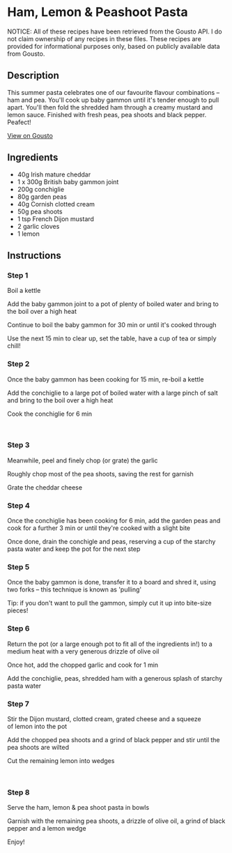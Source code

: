 # Ham, Lemon & Peashoot Pasta 

NOTICE: All of these recipes have been retrieved from the Gousto API. I do not claim ownership of any recipes in these files. These recipes are provided for informational purposes only, based on publicly available data from Gousto.

## Description

This summer pasta celebrates one of our favourite flavour combinations – ham and pea. You'll cook up baby gammon until it's tender enough to pull apart. You'll then fold the shredded ham through a creamy mustard and lemon sauce. Finished with fresh peas, pea shoots and black pepper. Peafect! 

[View on Gousto](https://www.gousto.co.uk/recipes/cookbook/ham-lemon-peashoot-pasta)

## Ingredients

- 40g Irish mature cheddar 
- 1 x 300g British baby gammon joint
- 200g conchiglie
- 80g garden peas
- 40g Cornish clotted cream
- 50g pea shoots 
- 1 tsp French Dijon mustard
- 2 garlic cloves
- 1 lemon 

## Instructions


### Step 1

Boil a kettle


Add the baby gammon joint to a pot of plenty of boiled water and bring to the boil over a high heat


Continue to boil the baby gammon&nbsp;for 30 min or until it's cooked through


Use the next 15 min to clear up, set the table, have a cup of tea or simply chill!


### Step 2

Once the baby gammon has been cooking for 15 min, re-boil a kettle


Add the conchiglie to a large pot of boiled water with a large pinch of salt and bring to the boil over a high heat


Cook the&nbsp;conchiglie for 6 min


&nbsp;


### Step 3

Meanwhile, peel and finely chop (or grate) the garlic


Roughly chop most of the pea shoots,&nbsp;saving the rest for garnish


Grate the cheddar cheese


### Step 4

Once the conchiglie has&nbsp;been cooking for&nbsp;6 min, add the garden peas and cook for a further 3 min&nbsp;or until they're cooked with a slight bite


Once done, drain the conchigle and peas, reserving a cup&nbsp;of the starchy pasta water and keep the pot for the next step


### Step 5

Once the baby gammon&nbsp;is done, transfer it to a board and shred it, using two forks &ndash; this technique is known as 'pulling'&nbsp;


Tip: if you don't want to pull the gammon, simply cut it up into bite-size pieces!


### Step 6

Return the pot (or a&nbsp;large enough pot to fit all of the ingredients in!) to a medium heat with a very generous drizzle of olive oil


Once hot, add the chopped garlic and cook for 1 min


Add&nbsp;the conchiglie, peas,&nbsp;shredded&nbsp;ham&nbsp;with a generous splash of starchy pasta water&nbsp;


### Step 7

Stir the Dijon mustard,&nbsp;clotted cream, grated cheese&nbsp;and a squeeze of&nbsp;lemon<span style="color: #e86754;">&nbsp;</span>into the pot


Add the&nbsp;chopped pea shoots and a grind of black&nbsp;pepper&nbsp;and stir until the pea shoots are wilted&nbsp;


Cut the remaining lemon into wedges


&nbsp;

### Step 8

Serve the ham, lemon &amp; pea shoot pasta&nbsp;in bowls&nbsp;


Garnish with the remaining pea shoots,&nbsp;a drizzle of olive oil,&nbsp;a grind of black pepper&nbsp;and a lemon wedge


Enjoy!

